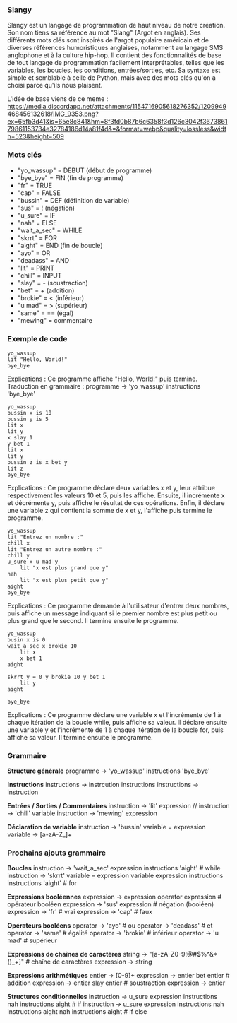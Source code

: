 ### Slangy

Slangy est un langage de programmation de haut niveau de notre création.
Son nom tiens sa référence au mot "Slang" (Argot en anglais). Ses différents mots clés sont inspirés de l'argot populaire américain
et de diverses références humoristiques anglaises, notamment au langage SMS anglophone et à la culture hip-hop.
Il contient des fonctionnalités de base de tout langage de programmation facilement interprétables, telles que les variables, les boucles, les conditions, entrées/sorties, etc.
Sa syntaxe est simple et semblable à celle de Python, mais avec des mots clés qu'on a choisi parce qu'ils nous plaisent.

L'idée de base viens de ce meme :
https://media.discordapp.net/attachments/1154716905618276352/1209949468456132618/IMG_9353.png?ex=65fb3d41&is=65e8c841&hm=8f3fd0b87b6c6358f3d126c3042f367386179861153734e32784186d14a81f4d&=&format=webp&quality=lossless&width=523&height=509

### Mots clés
- "yo_wassup" = DEBUT (début de programme)
- "bye_bye" = FIN (fin de programme)
- "fr" = TRUE
- "cap" = FALSE
- "bussin" = DEF (définition de variable)
- "sus" = ! (négation)
- "u_sure" = IF
- "nah" = ELSE
- "wait_a_sec" = WHILE
- "skrrt" = FOR
- "aight" = END (fin de boucle)
- "ayo" = OR
- "deadass" = AND
- "lit" = PRINT
- "chill" = INPUT
- "slay" = - (soustraction)
- "bet" = + (addition)
- "brokie" = < (inférieur)
- "u mad" = > (supérieur)
- "same" = == (égal)
- "mewing" = commentaire

### Exemple de code
```
yo_wassup
lit "Hello, World!"
bye_bye
```
Explications : Ce programme affiche "Hello, World!" puis termine.
Traduction en grammaire : programme -> 'yo_wassup' instructions 'bye_bye'

```
yo_wassup
bussin x is 10
bussin y is 5
lit x
lit y
x slay 1
y bet 1
lit x
lit y
bussin z is x bet y
lit z
bye_bye
```
Explications : Ce programme déclare deux variables x et y, leur attribue respectivement les valeurs 10 et 5, puis les affiche. Ensuite, il incrémente x et décrémente y, puis affiche le résultat de ces opérations. Enfin, il déclare une variable z qui contient la somme de x et y, l'affiche puis termine le programme.

```
yo_wassup
lit "Entrez un nombre :"
chill x
lit "Entrez un autre nombre :"
chill y
u_sure x u mad y
    lit "x est plus grand que y"
nah
    lit "x est plus petit que y"
aight
bye_bye
```
Explications : Ce programme demande à l'utilisateur d'entrer deux nombres, puis affiche un message indiquant si le premier nombre est plus petit ou plus grand que le second. Il termine ensuite le programme.

```
yo_wassup
busin x is 0
wait_a_sec x brokie 10
    lit x
    x bet 1
aight

skrrt y = 0 y brokie 10 y bet 1
    lit y
aight

bye_bye
```
Explications : Ce programme déclare une variable x et l'incrémente de 1 à chaque itération de la boucle while, puis affiche sa valeur. Il déclare ensuite une variable y et l'incrémente de 1 à chaque itération de la boucle for, puis affiche sa valeur. Il termine ensuite le programme.

### Grammaire

**Structure générale**
programme -> 'yo_wassup' instructions 'bye_bye'

**Instructions**
instructions -> instrcution instructions
instructions -> instruction

**Entrées / Sorties / Commentaires**
instruction -> 'lit' expression
// instruction -> 'chill' variable
instruction -> 'mewing' expression

**Déclaration de variable**
instruction -> 'bussin' variable = expression
variable -> [a-zA-Z_]+

### Prochains ajouts grammaire

**Boucles**
instruction -> 'wait_a_sec' expression instructions 'aight' # while
instruction -> 'skrrt' variable = expression variable expression instructions instructions 'aight' # for

**Expressions booléennes**
expression -> expression operator expression # opérateur booléen
expression -> 'sus' expression # négation (booléen)
expression -> 'fr' # vrai
expression -> 'cap' # faux

**Opérateurs booléens**
operator -> 'ayo' # ou
operator -> 'deadass' # et
operator -> 'same' # égalité
operator -> 'brokie' # inférieur
operator -> 'u mad' # supérieur

**Expressions de chaînes de caractères**
string -> "[a-zA-Z0-9!@#$%^&*()_+]" # chaîne de caractères
expression -> string

**Expressions arithmétiques**
entier -> [0-9]+
expression -> entier bet entier # addition
expression -> entier slay entier # soustraction
expression -> entier

**Structures conditionnelles**
instruction -> u_sure expression instructions nah instructions aight # if
instruction -> u_sure expression instructions nah instructions aight nah instructions aight # if else
